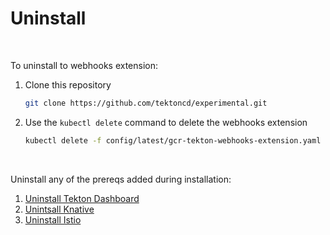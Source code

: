 # Uninstall
<br/>

To uninstall to webhooks extension:
<br/>

1. Clone this repository

    ```bash
    git clone https://github.com/tektoncd/experimental.git
    ```

2. Use the `kubectl delete` command to delete the webhooks extension

    ```bash
    kubectl delete -f config/latest/gcr-tekton-webhooks-extension.yaml
    ```
<br/>

Uninstall any of the prereqs added during installation:

1. [Uninstall Tekton Dashboard](https://github.com/tektoncd/dashboard)  
2. [Unintsall Knative](https://knative.dev/docs/)  
3. [Uninstall Istio](https://istio.io/docs/setup/kubernetes/getting-started/)  